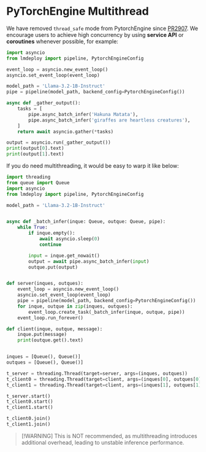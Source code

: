 # PyTorchEngine Multithread

We have removed `thread_safe` mode from PytorchEngine since [PR2907](https://github.com/InternLM/lmdeploy/pull/2907). We encourage users to achieve high concurrency by using **service API** or **coroutines** whenever possible, for example:

```python
import asyncio
from lmdeploy import pipeline, PytorchEngineConfig

event_loop = asyncio.new_event_loop()
asyncio.set_event_loop(event_loop)

model_path = 'Llama-3.2-1B-Instruct'
pipe = pipeline(model_path, backend_config=PytorchEngineConfig())

async def _gather_output():
    tasks = [
        pipe.async_batch_infer('Hakuna Matata'),
        pipe.async_batch_infer('giraffes are heartless creatures'),
    ]
    return await asyncio.gather(*tasks)

output = asyncio.run(_gather_output())
print(output[0].text)
print(output[1].text)
```

If you do need multithreading, it would be easy to warp it like below:

```python
import threading
from queue import Queue
import asyncio
from lmdeploy import pipeline, PytorchEngineConfig

model_path = 'Llama-3.2-1B-Instruct'


async def _batch_infer(inque: Queue, outque: Queue, pipe):
    while True:
        if inque.empty():
            await asyncio.sleep(0)
            continue

        input = inque.get_nowait()
        output = await pipe.async_batch_infer(input)
        outque.put(output)


def server(inques, outques):
    event_loop = asyncio.new_event_loop()
    asyncio.set_event_loop(event_loop)
    pipe = pipeline(model_path, backend_config=PytorchEngineConfig())
    for inque, outque in zip(inques, outques):
        event_loop.create_task(_batch_infer(inque, outque, pipe))
    event_loop.run_forever()

def client(inque, outque, message):
    inque.put(message)
    print(outque.get().text)


inques = [Queue(), Queue()]
outques = [Queue(), Queue()]

t_server = threading.Thread(target=server, args=(inques, outques))
t_client0 = threading.Thread(target=client, args=(inques[0], outques[0], 'Hakuna Matata'))
t_client1 = threading.Thread(target=client, args=(inques[1], outques[1], 'giraffes are heartless creatures'))

t_server.start()
t_client0.start()
t_client1.start()

t_client0.join()
t_client1.join()
```

> \[!WARNING\]
> This is NOT recommended, as multithreading introduces additional overhead, leading to unstable inference performance.
